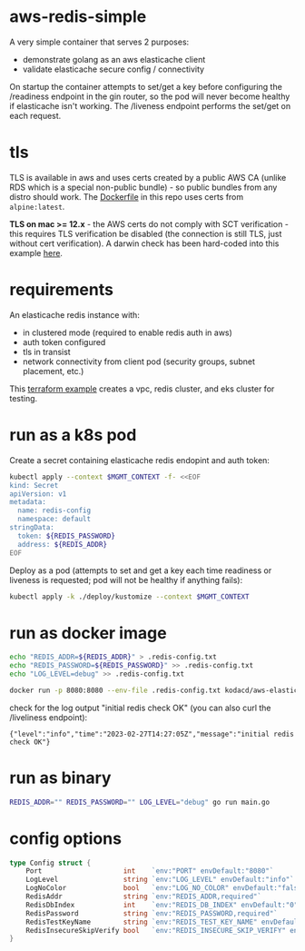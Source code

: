 # aws-redis-simple

A very simple container that serves 2 purposes:

* demonstrate golang as an aws elasticache client
* validate elasticache secure config / connectivity

On startup the container attempts to set/get a key before configuring the /readiness endpoint in the gin router, so the pod will never become healthy if elasticache isn't working.  The /liveness endpoint performs the set/get on each request.

# tls

TLS is available in aws and uses certs created by a public AWS CA (unlike RDS which is a special non-public bundle) - so public bundles from any distro should work.  The [Dockerfile](./Dockerfile) in this repo uses certs from `alpine:latest`.

**TLS on mac >= 12.x** - the AWS certs do not comply with SCT verification - this requires TLS verification be disabled (the connection is still TLS, just without cert verification).  A darwin check has been hard-coded into this example [here](https://github.com/bensolo-io/aws-redis-simple/blob/7a3e33dbf4df8436342961c21544c1a12e155967/main.go#L51-L56).

# requirements

An elasticache redis instance with:

* in clustered mode (required to enable redis auth in aws)
* auth token configured
* tls in transist
* network connectivity from client pod (security groups, subnet placement, etc.)

This [terraform example](https://github.com/bensolo-io/cloud-gitops-examples/tree/main/terraform/redis-1region) creates a vpc, redis cluster, and eks cluster for testing.

# run as a k8s pod

Create a secret containing elasticache redis endopint and auth token:

```bash
kubectl apply --context $MGMT_CONTEXT -f- <<EOF
kind: Secret
apiVersion: v1
metadata:
  name: redis-config
  namespace: default
stringData:
  token: ${REDIS_PASSWORD}
  address: ${REDIS_ADDR}
EOF
```
Deploy as a pod (attempts to set and get a key each time readiness or liveness is requested; pod will not be healthy if anything fails):

```bash
kubectl apply -k ./deploy/kustomize --context $MGMT_CONTEXT
```

# run as docker image

```bash
echo "REDIS_ADDR=${REDIS_ADDR}" > .redis-config.txt
echo "REDIS_PASSWORD=${REDIS_PASSWORD}" >> .redis-config.txt
echo "LOG_LEVEL=debug" >> .redis-config.txt

docker run -p 8080:8080 --env-file .redis-config.txt kodacd/aws-elasticache-redis-tester:latest
```

check for the log output "initial redis check OK" (you can also curl the /liveliness endpoint):

```
{"level":"info","time":"2023-02-27T14:27:05Z","message":"initial redis check OK"}
```

# run as binary

```bash
REDIS_ADDR="" REDIS_PASSWORD="" LOG_LEVEL="debug" go run main.go
```

# config options

```go
type Config struct {
	Port                    int    `env:"PORT" envDefault:"8080"`
	LogLevel                string `env:"LOG_LEVEL" envDefault:"info"`
	LogNoColor              bool   `env:"LOG_NO_COLOR" envDefault:"false"`
	RedisAddr               string `env:"REDIS_ADDR,required"`
	RedisDbIndex            int    `env:"REDIS_DB_INDEX" envDefault:"0"`
	RedisPassword           string `env:"REDIS_PASSWORD,required"`
	RedisTestKeyName        string `env:"REDIS_TEST_KEY_NAME" envDefault:"local"`
	RedisInsecureSkipVerify bool   `env:"REDIS_INSECURE_SKIP_VERIFY" envDefault:"false"`
}
```